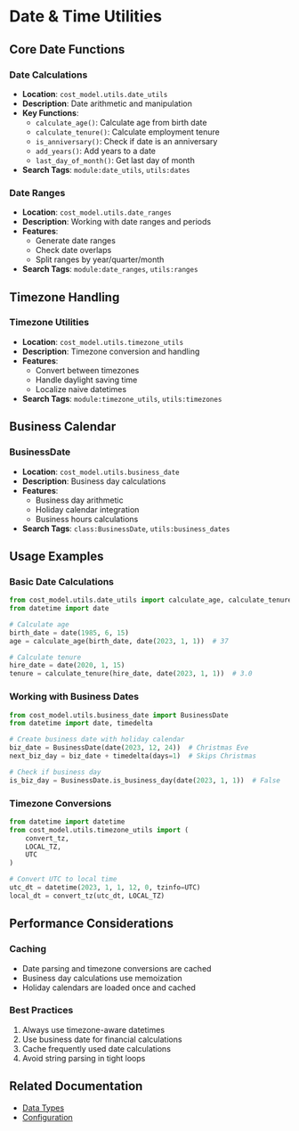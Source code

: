# Date & Time Utilities

## Core Date Functions

### Date Calculations
- **Location**: `cost_model.utils.date_utils`
- **Description**: Date arithmetic and manipulation
- **Key Functions**:
  - `calculate_age()`: Calculate age from birth date
  - `calculate_tenure()`: Calculate employment tenure
  - `is_anniversary()`: Check if date is an anniversary
  - `add_years()`: Add years to a date
  - `last_day_of_month()`: Get last day of month
- **Search Tags**: `module:date_utils`, `utils:dates`

### Date Ranges
- **Location**: `cost_model.utils.date_ranges`
- **Description**: Working with date ranges and periods
- **Features**:
  - Generate date ranges
  - Check date overlaps
  - Split ranges by year/quarter/month
- **Search Tags**: `module:date_ranges`, `utils:ranges`

## Timezone Handling

### Timezone Utilities
- **Location**: `cost_model.utils.timezone_utils`
- **Description**: Timezone conversion and handling
- **Features**:
  - Convert between timezones
  - Handle daylight saving time
  - Localize naive datetimes
- **Search Tags**: `module:timezone_utils`, `utils:timezones`

## Business Calendar

### BusinessDate
- **Location**: `cost_model.utils.business_date`
- **Description**: Business day calculations
- **Features**:
  - Business day arithmetic
  - Holiday calendar integration
  - Business hours calculations
- **Search Tags**: `class:BusinessDate`, `utils:business_dates`

## Usage Examples

### Basic Date Calculations
```python
from cost_model.utils.date_utils import calculate_age, calculate_tenure
from datetime import date

# Calculate age
birth_date = date(1985, 6, 15)
age = calculate_age(birth_date, date(2023, 1, 1))  # 37

# Calculate tenure
hire_date = date(2020, 1, 15)
tenure = calculate_tenure(hire_date, date(2023, 1, 1))  # 3.0
```

### Working with Business Dates
```python
from cost_model.utils.business_date import BusinessDate
from datetime import date, timedelta

# Create business date with holiday calendar
biz_date = BusinessDate(date(2023, 12, 24))  # Christmas Eve
next_biz_day = biz_date + timedelta(days=1)  # Skips Christmas

# Check if business day
is_biz_day = BusinessDate.is_business_day(date(2023, 1, 1))  # False
```

### Timezone Conversions
```python
from datetime import datetime
from cost_model.utils.timezone_utils import (
    convert_tz,
    LOCAL_TZ,
    UTC
)

# Convert UTC to local time
utc_dt = datetime(2023, 1, 1, 12, 0, tzinfo=UTC)
local_dt = convert_tz(utc_dt, LOCAL_TZ)
```

## Performance Considerations

### Caching
- Date parsing and timezone conversions are cached
- Business day calculations use memoization
- Holiday calendars are loaded once and cached

### Best Practices
1. Always use timezone-aware datetimes
2. Use business date for financial calculations
3. Cache frequently used date calculations
4. Avoid string parsing in tight loops

## Related Documentation
- [Data Types](../04_data/data_types.md)
- [Configuration](../03_config/time_settings.md)
